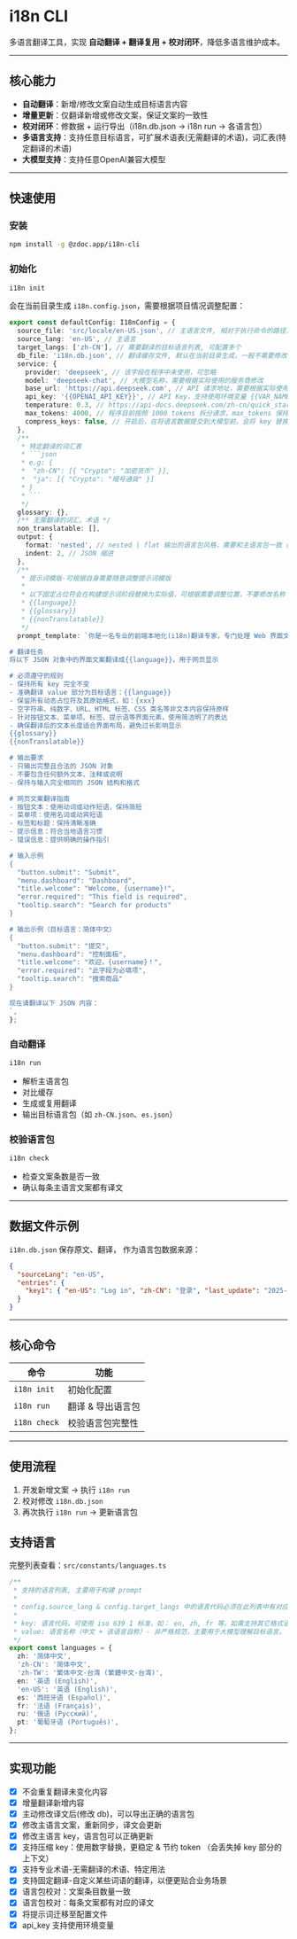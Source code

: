 # i18n CLI

多语言翻译工具，实现 **自动翻译 + 翻译复用 + 校对闭环**，降低多语言维护成本。

---

## 核心能力

- **自动翻译**：新增/修改文案自动生成目标语言内容
- **增量更新**：仅翻译新增或修改文案，保证文案的一致性
- **校对闭环**：修数据 + 运行导出（i18n.db.json → i18n run → 各语言包）
- **多语言支持**：支持任意目标语言，可扩展术语表(无需翻译的术语)，词汇表(特定翻译的术语)
- **大模型支持**：支持任意OpenAI兼容大模型

---

## 快速使用

### 安装

```bash
npm install -g @zdoc.app/i18n-cli
```

### 初始化

```bash
i18n init
```

会在当前目录生成 `i18n.config.json`，需要根据项目情况调整配置：

````ts
export const defaultConfig: I18nConfig = {
  source_file: 'src/locale/en-US.json', // 主语言文件, 相对于执行命令的路径，需要根据实际情况修改
  source_lang: 'en-US', // 主语言
  target_langs: ['zh-CN'], // 需要翻译的目标语言列表, 可配置多个
  db_file: 'i18n.db.json', // 翻译缓存文件, 默认在当前目录生成，一般不需要修改
  service: {
    provider: 'deepseek', // 该字段在程序中未使用，可忽略
    model: 'deepseek-chat', // 大模型名称，需要根据实际使用的服务商修改
    base_url: 'https://api.deepseek.com', // API 请求地址，需要根据实际使用的服务商修改
    api_key: '{{OPENAI_API_KEY}}', // API Key，支持使用环境变量 {{VAR_NAME}} 的形式, 也可直接写入实际的 key
    temperature: 0.3, // https://api-docs.deepseek.com/zh-cn/quick_start/parameter_settings
    max_tokens: 4000, // 程序目前按照 1000 tokens 拆分请求，max_tokens 保持 4000 即可
    compress_keys: false, // 开启后，在将语言数据提交到大模型前，会将 key 替换为递增数字，节约 token, 但会丢失 key 部分的语义信息，可能会影响翻译效果
  },
  /**
   * 特定翻译的词汇表
   * ```json
   * e.g: {
   *  "zh-CN": [{ "Crypto": "加密货币" }],
   *  "ja": [{ "Crypto": "暗号通貨" }]
   * }
   * ```
   */
  glossary: {},
  /** 无需翻译的词汇、术语 */
  non_translatable: [],
  output: {
    format: 'nested', // nested | flat 输出的语言包风格，需要和主语言包一致（注意 key 不要使用英文句号， 否则可能会导致导出的语言包结构出现异常）
    indent: 2, // JSON 缩进
  },
  /**
   * 提示词模版-可根据自身需要随意调整提示词模版
   *
   * 以下固定占位符会在构建提示词阶段替换为实际值，可根据需要调整位置，不要修改名称：
   * {{language}}
   * {{glossary}}
   * {{nonTranslatable}}
   */
  prompt_template: `你是一名专业的前端本地化(i18n)翻译专家，专门处理 Web 界面文案翻译。

# 翻译任务
将以下 JSON 对象中的界面文案翻译成{{language}}，用于网页显示

# 必须遵守的规则
- 保持所有 key 完全不变
- 准确翻译 value 部分为目标语言：{{language}}
- 保留所有动态占位符及其原始格式，如：{xxx}
- 空字符串、纯数字、URL、HTML 标签、CSS 类名等非文本内容保持原样
- 针对按钮文本、菜单项、标签、提示语等界面元素，使用简洁明了的表达
- 确保翻译后的文本长度适合界面布局，避免过长影响显示
{{glossary}}
{{nonTranslatable}}

# 输出要求
- 只输出完整且合法的 JSON 对象
- 不要包含任何额外文本、注释或说明
- 保持与输入完全相同的 JSON 结构和格式

# 网页文案翻译指南
- 按钮文本：使用动词或动作短语，保持简短
- 菜单项：使用名词或动宾短语
- 标签和标题：保持清晰准确
- 提示信息：符合当地语言习惯
- 错误信息：提供明确的操作指引

# 输入示例
{
  "button.submit": "Submit",
  "menu.dashboard": "Dashboard",
  "title.welcome": "Welcome, {username}!",
  "error.required": "This field is required",
  "tooltip.search": "Search for products"
}

# 输出示例（目标语言：简体中文）
{
  "button.submit": "提交",
  "menu.dashboard": "控制面板",
  "title.welcome": "欢迎，{username}！",
  "error.required": "此字段为必填项",
  "tooltip.search": "搜索商品"
}

现在请翻译以下 JSON 内容：
`,
};
````

### 自动翻译

```bash
i18n run
```

- 解析主语言包
- 对比缓存
- 生成或复用翻译
- 输出目标语言包（如 `zh-CN.json`、`es.json`）

### 校验语言包

```bash
i18n check
```

- 检查文案条数是否一致
- 确认每条主语言文案都有译文

---

## 数据文件示例

`i18n.db.json` 保存原文、翻译， 作为语言包数据来源：

```json
{
  "sourceLang": "en-US",
  "entries": {
    "key1": { "en-US": "Log in", "zh-CN": "登录", "last_update": "2025-09-16T16:28:00Z" }
  }
}
```

---

## 核心命令

| 命令         | 功能              |
| ------------ | ----------------- |
| `i18n init`  | 初始化配置        |
| `i18n run`   | 翻译 & 导出语言包 |
| `i18n check` | 校验语言包完整性  |

---

## 使用流程

1. 开发新增文案 → 执行 `i18n run`
2. 校对修改 `i18n.db.json`
3. 再次执行 `i18n run` → 更新语言包

## 支持语言

完整列表查看：`src/constants/languages.ts`

```ts
/**
 * 支持的语言列表, 主要用于构建 prompt
 *
 * config.source_lang & config.target_langs 中的语言代码必须在此列表中有对应项
 *
 * key: 语言代码，可使用 iso 639 1 标准，如： en, zh, fr 等。如需支持其它格式语言代码（如 IETF BCP 47），可补充相关映射，如： zh-CN, zh-TW, pt-BR 等
 * value: 语言名称（中文 + 该语言自称）- 非严格规范，主要用于大模型理解目标语言。
 */
export const languages = {
  zh: '简体中文',
  'zh-CN': '简体中文',
  'zh-TW': '繁体中文-台湾 (繁體中文-台湾)',
  en: '英语 (English)',
  'en-US': '英语 (English)',
  es: '西班牙语 (Español)',
  fr: '法语 (Français)',
  ru: '俄语 (Русский)',
  pt: '葡萄牙语 (Português)',
};
```

---

## 实现功能

- [x] 不会重复翻译未变化内容
- [x] 增量翻译新增内容
- [x] 主动修改译文后(修改 db)，可以导出正确的语言包
- [x] 修改主语言文案，重新同步，译文会更新
- [x] 修改主语言 key，语言包可以正确更新
- [x] 支持压缩 key：使用数字替换，更稳定 & 节约 token （会丢失掉 key 部分的上下文）
- [x] 支持专业术语-无需翻译的术语、特定用法
- [x] 支持固定翻译-自定义某些词语的翻译，以便更贴合业务场景
- [x] 语言包校对：文案条目数量一致
- [x] 语言包校对：每条文案都有对应的译文
- [x] 将提示词迁移至配置文件
- [x] api_key 支持使用环境变量
